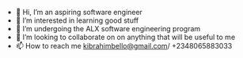 - 👋 Hi, I’m an aspiring software engineer
- 👀 I’m interested in learning good stuff
- 🌱 I’m undergoing the ALX software engineering program
- 💞️ I’m looking to collaborate on on anything that will be useful to me
- 📫 How to reach me kibrahimbello@gmail.com/ +2348065883033

<!---
Keenmuhammad/Keenmuhammad is a ✨ special ✨ repository because its `README.md` (this file) appears on your GitHub profile.
You can click the Preview link to take a look at your changes.
--->
